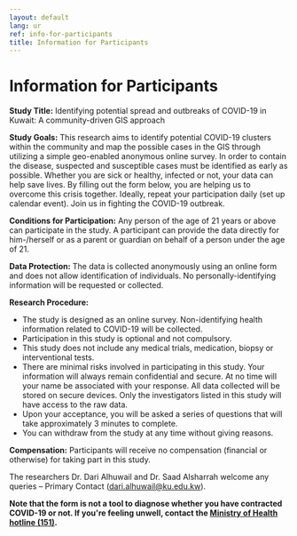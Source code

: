 ```yaml
---
layout: default
lang: ur
ref: info-for-participants
title: Information for Participants
---
```

# Information for Participants

**Study Title:** Identifying potential spread and outbreaks of COVID-19 in Kuwait: A community-driven GIS approach

**Study Goals:** This research aims to identify potential COVID-19 clusters within the community and map the possible cases in the GIS through utilizing a simple geo-enabled anonymous online survey. In order to contain the disease, suspected and susceptible cases must be identified as early as possible. Whether you are sick or healthy, infected or not, your data can help save lives. By filling out the form below, you are helping us to overcome this crisis together. Ideally, repeat your participation daily (set up calendar event). Join us in fighting the COVID-19 outbreak.

**Conditions for Participation:** Any person of the age of 21 years or above can participate in the study. A participant can provide the data directly for him-/herself or as a parent or guardian on behalf of a person under the age of 21.

**Data Protection:** The data is collected anonymously using an online form and does not allow identification of individuals. No personally-identifying information will be requested or collected.

**Research Procedure:**

* The study is designed as an online survey. Non-identifying health information related to COVID-19 will be collected.
* Participation in this study is optional and not compulsory.
* This study does not include any medical trials, medication, biopsy or interventional tests.
* There are minimal risks involved in participating in this study. Your information will always remain confidential and secure. At no time will your name be associated with your response. All data collected will be stored on secure devices. Only the investigators listed in this study will have access to the raw data.
* Upon your acceptance, you will be asked a series of questions that will take approximately 3 minutes to complete.
* You can withdraw from the study at any time without giving reasons.

**Compensation:** Participants will receive no compensation (financial or otherwise) for taking part in this study.

The researchers Dr. Dari Alhuwail and Dr. Saad Alsharrah welcome any queries – Primary Contact ([dari.alhuwail@ku.edu.kw](mailto:dari.alhuwail@ku.edu.kw)).



**Note that the form is not a tool to diagnose whether you have contracted COVID-19 or not. If you're feeling unwell, contact the [Ministry of Health hotline (151)](tel:151).**
